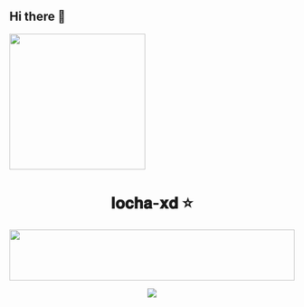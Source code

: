 ## Hi there 👋

<!--
**locha-xd/locha-xd** is a ✨ _special_ ✨ repository because its `README.md` (this file) appears on your GitHub profile.

Here are some ideas to get you started:

- 🔭 I’m currently working on ...
- 🌱 I’m currently learning ...
- 👯 I’m looking to collaborate on ...
- 🤔 I’m looking for help with ...
- 💬 Ask me about ...
- 📫 How to reach me: ...
- 😄 Pronouns: ...
- ⚡ Fun fact: ...
-->

<img align="center" width="240" src="https://media.tenor.com/YM91d6z3icQAAAAi/anime.gif" />

<h1 align="center"> 𝐥𝐨𝐜𝐡𝐚-𝐱𝐝 ⭐</h1>

<img src="https://i.imgur.com/dBaSKWF.gif" height="90" width="100%">

<p align="center">
  <a href="https://github.com/DenverCoder1/readme-typing-svg">
    <img src="https://readme-typing-svg.herokuapp.com?font=Time+New+Roman&color=cyan&size=22&center=true&vCenter=true&width=700&height=100&lines=Welcome+to+Silva's+Tech+Hub!;Frontend+Developer+|+Bot+Creator+|+API+Wizard;Lover+of+Innovative+Projects+✨;Building+the+Future,+One+Line+at+a+Time💡;Stay+Curious,+Stay+Creative!">
  </a>
</p>
